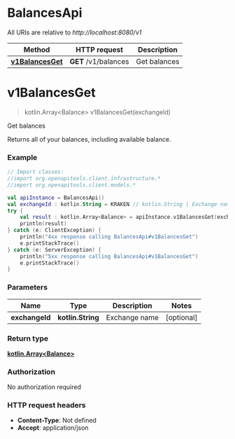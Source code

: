 # BalancesApi

All URIs are relative to *http://localhost:8080/v1*

Method | HTTP request | Description
------------- | ------------- | -------------
[**v1BalancesGet**](BalancesApi.md#v1BalancesGet) | **GET** /v1/balances | Get balances


<a name="v1BalancesGet"></a>
# **v1BalancesGet**
> kotlin.Array&lt;Balance&gt; v1BalancesGet(exchangeId)

Get balances

Returns all of your balances, including available balance.

### Example
```kotlin
// Import classes:
//import org.openapitools.client.infrastructure.*
//import org.openapitools.client.models.*

val apiInstance = BalancesApi()
val exchangeId : kotlin.String = KRAKEN // kotlin.String | Exchange name
try {
    val result : kotlin.Array<Balance> = apiInstance.v1BalancesGet(exchangeId)
    println(result)
} catch (e: ClientException) {
    println("4xx response calling BalancesApi#v1BalancesGet")
    e.printStackTrace()
} catch (e: ServerException) {
    println("5xx response calling BalancesApi#v1BalancesGet")
    e.printStackTrace()
}
```

### Parameters

Name | Type | Description  | Notes
------------- | ------------- | ------------- | -------------
 **exchangeId** | **kotlin.String**| Exchange name | [optional]

### Return type

[**kotlin.Array&lt;Balance&gt;**](Balance.md)

### Authorization

No authorization required

### HTTP request headers

 - **Content-Type**: Not defined
 - **Accept**: application/json

